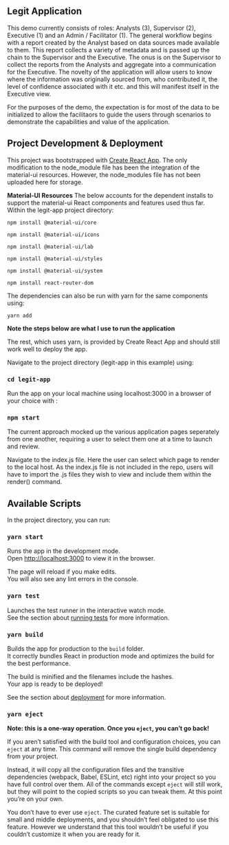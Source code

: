 ## Legit Application 

This demo currently consists of roles: Analysts (3), Supervisor (2), Executive (1) and an Admin / Facilitator (1). The general workflow begins with a report created by the Analyst based on data sources made available to them. This report collects a variety of metadata and is passed up the chain to the Supervisor and the Executive. The onus is on the Supervisor to collect the reports from the Analysts and aggregate into a communication for the Executive. The novelty of the application will allow users to know where the information was originally sourced from, who contributed it, the level of confidence associated with it etc. and this will manifest itself in the Executive view.

For the purposes of the demo, the expectation is for most of the data to be initialized to allow the facilitaors to guide the users through scenarios to demonstrate the capabilities and value of the application. 



## Project Development & Deployment

This project was bootstrapped with [Create React App](https://github.com/facebook/create-react-app). The only modification to the node_module file has been the integration of the material-ui resources. However, the node_modules file has not been uploaded here for storage.

**Material-UI Resources**
The below accounts for the dependent installs to support the material-ui React components and features used thus far. Within the legit-app project directory:

`npm install @material-ui/core`

`npm install @material-ui/icons`

`npm install @material-ui/lab`

`npm install @material-ui/styles`

`npm install @material-ui/system`

`npm install react-router-dom`

The dependencies can also be run with yarn for the same components using:

`yarn add`

**Note the steps below are what I use to run the application**

The rest, which uses yarn, is provided by Create React App and should still work well to deploy the app.

Navigate to the project directory (legit-app in this example) using:

### `cd legit-app`

Run the app on your local machine using localhost:3000 in a browser of your choice with :

### `npm start`

The current approach mocked up the various application pages seperately from one another, requiring 
a user to select them one at a time to launch and review.

Navigate to the index.js file. Here the user can select which page to render to the local host. As the index.js file is not included in the repo, users will have to import the .js files they wish to view and include them within the render() command.

## Available Scripts

In the project directory, you can run:

### `yarn start`

Runs the app in the development mode.<br />
Open [http://localhost:3000](http://localhost:3000) to view it in the browser.

The page will reload if you make edits.<br />
You will also see any lint errors in the console.

### `yarn test`

Launches the test runner in the interactive watch mode.<br />
See the section about [running tests](https://facebook.github.io/create-react-app/docs/running-tests) for more information.

### `yarn build`

Builds the app for production to the `build` folder.<br />
It correctly bundles React in production mode and optimizes the build for the best performance.

The build is minified and the filenames include the hashes.<br />
Your app is ready to be deployed!

See the section about [deployment](https://facebook.github.io/create-react-app/docs/deployment) for more information.

### `yarn eject`

**Note: this is a one-way operation. Once you `eject`, you can’t go back!**

If you aren’t satisfied with the build tool and configuration choices, you can `eject` at any time. This command will remove the single build dependency from your project.

Instead, it will copy all the configuration files and the transitive dependencies (webpack, Babel, ESLint, etc) right into your project so you have full control over them. All of the commands except `eject` will still work, but they will point to the copied scripts so you can tweak them. At this point you’re on your own.

You don’t have to ever use `eject`. The curated feature set is suitable for small and middle deployments, and you shouldn’t feel obligated to use this feature. However we understand that this tool wouldn’t be useful if you couldn’t customize it when you are ready for it.
